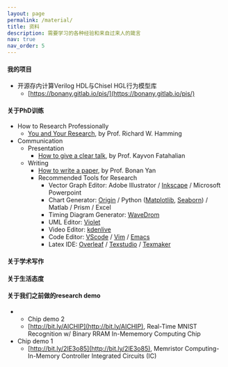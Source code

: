 ```yaml
---
layout: page
permalink: /material/
title: 资料
description: 需要学习的各种经验和来自过来人的箴言
nav: true
nav_order: 5
---
```


#### 我的项目

- 开源存内计算Verilog HDL与Chisel HGL行为模型库
  - [https://bonany.gitlab.io/pis/](https://bonany.gitlab.io/pis/)


#### 关于PhD训练

- How to Research Professionally
    - [You and Your Research](/bn/youandyourresearch), by Prof. Richard W. Hamming
- Communication
    - Presentation
        - [How to give a clear talk](/bn/images/assets/cleartalktips.pdf), by Prof. Kayvon Fatahalian
    - Writing
        - [How to write a paper](a.pdf), by Prof. Bonan Yan 
        - Recommended Tools for Research
            - Vector Graph Editor: Adobe Illustrator / [Inkscape](https://inkscape.org/) / Microsoft Powerpoint
            - Chart Generator: [Origin](https://www.originlab.com/) / Python ([Matplotlib](https://matplotlib.org/), [Seaborn](https://seaborn.pydata.org/)) / Matlab / Prism / Excel
            - Timing Diagram Generator: [WaveDrom](https://wavedrom.com/)
            - UML Editor: [Violet](http://alexdp.free.fr/violetumleditor/page.php)
            - Video Editor: [kdenlive](https://kdenlive.org/)
            - Code Editor: [VScode](https://code.visualstudio.com/) / [Vim](https://www.vim.org/about.php) / [Emacs](https://www.gnu.org/software/emacs/)
            - Latex IDE: [Overleaf](https://www.overleaf.com/) / [Texstudio](https://www.texstudio.org/) / [Texmaker](https://www.xm1math.net/texmaker/)

#### 关于学术写作

#### 关于生活态度

#### 关于我们之前做的research demo

- - Chip demo 2
  - [http://bit.ly/AICHIP](http://bit.ly/AICHIP), Real-Time MNIST Recognition w/ Binary RRAM In-Mememory Computing Chip
- Chip demo 1
  - [http://bit.ly/2lE3o85](http://bit.ly/2lE3o85), Memristor Computing-In-Memory Controller Integrated Circuits (IC)